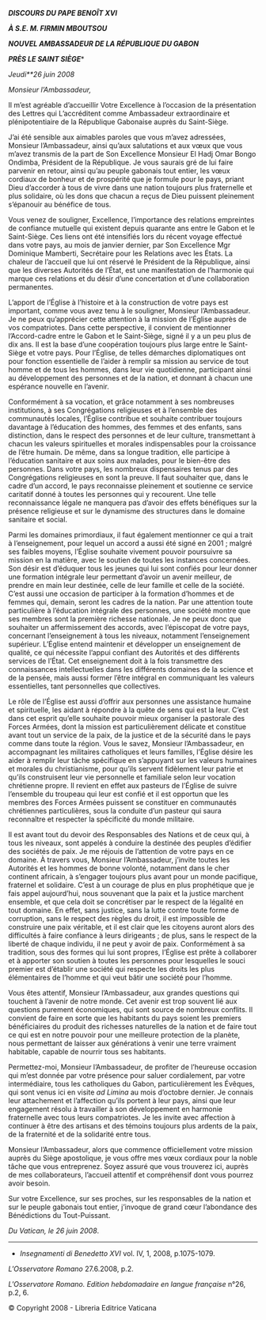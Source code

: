 ***DISCOURS DU PAPE BENOÎT XVI***

***À S.E. M. FIRMIN MBOUTSOU***

***NOUVEL AMBASSADEUR DE LA RÉPUBLIQUE DU GABON***

***PRÈS LE SAINT SIÈGE****

*Jeudi**26 juin 2008*

*Monsieur l’Ambassadeur,*

Il m’est agréable d’accueillir Votre Excellence à l’occasion de la présentation des Lettres qui L’accréditent comme Ambassadeur extraordinaire et plénipotentiaire de la République Gabonaise auprès du Saint-Siège.

J’ai été sensible aux aimables paroles que vous m’avez adressées, Monsieur l’Ambassadeur, ainsi qu’aux salutations et aux vœux que vous m’avez transmis de la part de Son Excellence Monsieur El Hadj Omar Bongo Ondimba, Président de la République. Je vous saurais gré de lui faire parvenir en retour, ainsi qu’au peuple gabonais tout entier, les vœux cordiaux de bonheur et de prospérité que je formule pour le pays, priant Dieu d’accorder à tous de vivre dans une nation toujours plus fraternelle et plus solidaire, où les dons que chacun a reçus de Dieu puissent pleinement s’épanouir au bénéfice de tous.

Vous venez de souligner, Excellence, l’importance des relations empreintes de confiance mutuelle qui existent depuis quarante ans entre le Gabon et le Saint-Siège. Ces liens ont été intensifiés lors du récent voyage effectué dans votre pays, au mois de janvier dernier, par Son Excellence Mgr Dominique Mamberti, Secrétaire pour les Relations avec les États. La chaleur de l’accueil que lui ont réservé le Président de la République, ainsi que les diverses Autorités de l’État, est une manifestation de l’harmonie qui marque ces relations et du désir d’une concertation et d’une collaboration permanentes.

L’apport de l’Église à l’histoire et à la construction de votre pays est important, comme vous avez tenu à le souligner, Monsieur l’Ambassadeur. Je ne peux qu’apprécier cette attention à la mission de l’Église auprès de vos compatriotes. Dans cette perspective, il convient de mentionner l’Accord-cadre entre le Gabon et le Saint-Siège, signé il y a un peu plus de dix ans. Il est la base d’une coopération toujours plus large entre le Saint-Siège et votre pays. Pour l’Église, de telles démarches diplomatiques ont pour fonction essentielle de l’aider à remplir sa mission au service de tout homme et de tous les hommes, dans leur vie quotidienne, participant ainsi au développement des personnes et de la nation, et donnant à chacun une espérance nouvelle en l’avenir.

Conformément à sa vocation, et grâce notamment à ses nombreuses institutions, à ses Congrégations religieuses et à l’ensemble des communautés locales, l’Église contribue et souhaite contribuer toujours davantage à l’éducation des hommes, des femmes et des enfants, sans distinction, dans le respect des personnes et de leur culture, transmettant à chacun les valeurs spirituelles et morales indispensables pour la croissance de l’être humain. De même, dans sa longue tradition, elle participe à l’éducation sanitaire et aux soins aux malades, pour le bien-être des personnes. Dans votre pays, les nombreux dispensaires tenus par des Congrégations religieuses en sont la preuve. Il faut souhaiter que, dans le cadre d’un accord, le pays reconnaisse pleinement et soutienne ce service caritatif donné à toutes les personnes qui y recourent. Une telle reconnaissance légale ne manquera pas d’avoir des effets bénéfiques sur la présence religieuse et sur le dynamisme des structures dans le domaine sanitaire et social.

Parmi les domaines primordiaux, il faut également mentionner ce qui a trait à l’enseignement, pour lequel un accord a aussi été signé en 2001 ; malgré ses faibles moyens, l’Église souhaite vivement pouvoir poursuivre sa mission en la matière, avec le soutien de toutes les instances concernées. Son désir est d’éduquer tous les jeunes qui lui sont confiés pour leur donner une formation intégrale leur permettant d’avoir un avenir meilleur, de prendre en main leur destinée, celle de leur famille et celle de la société. C’est aussi une occasion de participer à la formation d’hommes et de femmes qui, demain, seront les cadres de la nation. Par une attention toute particulière à l’éducation intégrale des personnes, une société montre que ses membres sont la première richesse nationale. Je ne peux donc que souhaiter un affermissement des accords, avec l’épiscopat de votre pays, concernant l’enseignement à tous les niveaux, notamment l’enseignement supérieur. L’Église entend maintenir et développer un enseignement de qualité, ce qui nécessite l’appui confiant des Autorités et des différents services de l’État. Cet enseignement doit à la fois transmettre des connaissances intellectuelles dans les différents domaines de la science et de la pensée, mais aussi former l’être intégral en communiquant les valeurs essentielles, tant personnelles que collectives.

Le rôle de l’Église est aussi d’offrir aux personnes une assistance humaine et spirituelle, les aidant à répondre à la quête de sens qui est la leur. C’est dans cet esprit qu’elle souhaite pouvoir mieux organiser la pastorale des Forces Armées, dont la mission est particulièrement délicate et constitue avant tout un service de la paix, de la justice et de la sécurité dans le pays comme dans toute la région. Vous le savez, Monsieur l’Ambassadeur, en accompagnant les militaires catholiques et leurs familles, l’Église désire les aider à remplir leur tâche spécifique en s’appuyant sur les valeurs humaines et morales du christianisme, pour qu’ils servent fidèlement leur patrie et qu’ils construisent leur vie personnelle et familiale selon leur vocation chrétienne propre. Il revient en effet aux pasteurs de l’Église de suivre l’ensemble du troupeau qui leur est confié et il est opportun que les membres des Forces Armées puissent se constituer en communautés chrétiennes particulières, sous la conduite d’un pasteur qui saura reconnaître et respecter la spécificité du monde militaire.

Il est avant tout du devoir des Responsables des Nations et de ceux qui, à tous les niveaux, sont appelés à conduire la destinée des peuples d’édifier des sociétés de paix. Je me réjouis de l’attention de votre pays en ce domaine. À travers vous, Monsieur l’Ambassadeur, j’invite toutes les Autorités et les hommes de bonne volonté, notamment dans le cher continent africain, à s’engager toujours plus avant pour un monde pacifique, fraternel et solidaire. C’est à un courage de plus en plus prophétique que je fais appel aujourd’hui, nous souvenant que la paix et la justice marchent ensemble, et que cela doit se concrétiser par le respect de la légalité en tout domaine. En effet, sans justice, sans la lutte contre toute forme de corruption, sans le respect des règles du droit, il est impossible de construire une paix véritable, et il est clair que les citoyens auront alors des difficultés à faire confiance à leurs dirigeants ; de plus, sans le respect de la liberté de chaque individu, il ne peut y avoir de paix. Conformément à sa tradition, sous des formes qui lui sont propres, l’Église est prête à collaborer et à apporter son soutien à toutes les personnes pour lesquelles le souci premier est d’établir une société qui respecte les droits les plus élémentaires de l’homme et qui veut bâtir une société pour l’homme.

Vous êtes attentif, Monsieur l’Ambassadeur, aux grandes questions qui touchent à l’avenir de notre monde. Cet avenir est trop souvent lié aux questions purement économiques, qui sont source de nombreux conflits. Il convient de faire en sorte que les habitants du pays soient les premiers bénéficiaires du produit des richesses naturelles de la nation et de faire tout ce qui est en notre pouvoir pour une meilleure protection de la planète, nous permettant de laisser aux générations à venir une terre vraiment habitable, capable de nourrir tous ses habitants.

Permettez-moi, Monsieur l’Ambassadeur, de profiter de l’heureuse occasion qui m’est donnée par votre présence pour saluer cordialement, par votre intermédiaire, tous les catholiques du Gabon, particulièrement les Évêques, qui sont venus ici en visite *ad Limina* au mois d’octobre dernier. Je connais leur attachement et l’affection qu’ils portent à leur pays, ainsi que leur engagement résolu à travailler à son développement en harmonie fraternelle avec tous leurs compatriotes. Je les invite avec affection à continuer à être des artisans et des témoins toujours plus ardents de la paix, de la fraternité et de la solidarité entre tous.

Monsieur l’Ambassadeur, alors que commence officiellement votre mission auprès du Siège apostolique, je vous offre mes vœux cordiaux pour la noble tâche que vous entreprenez. Soyez assuré que vous trouverez ici, auprès de mes collaborateurs, l’accueil attentif et compréhensif dont vous pourrez avoir besoin.

Sur votre Excellence, sur ses proches, sur les responsables de la nation et sur le peuple gabonais tout entier, j’invoque de grand cœur l’abondance des Bénédictions du Tout-Puissant.

*Du Vatican, le 26 juin 2008*.

* * *

* *Insegnamenti di Benedetto XVI* vol. IV, 1, 2008, p.1075-1079.

*L'Osservatore Romano* 27.6.2008, p.2.

*L'Osservatore Romano. Edition hebdomadaire en langue française* n°26, p.2, 6.

© Copyright 2008 - Libreria Editrice Vaticana